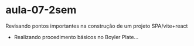 # aula-07-2sem
Revisando pontos importantes na construção de um projeto SPA/vite+react
- Realizando procedimento básicos no Boyler Plate...
